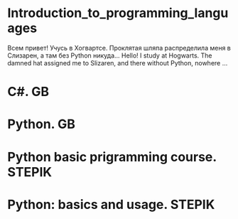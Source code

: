 # Introduction_to_programming_languages
Всем привет! Учусь в Хогвартсе. Проклятая шляпа распределила меня в Слизарен, а там без Python никуда...
Hello! I study at Hogwarts. The damned hat assigned me to Slizaren, and there without Python, nowhere ...

# C#. GB

# Python. GB

# Python basic prigramming course. STEPIK

# Python: basics and usage. STEPIK
